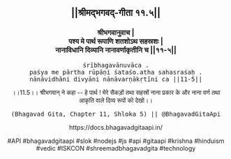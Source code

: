 <center><h2>||श्रीमद्‍भगवद्‍-गीता ११.५||</h2>
<h3>श्रीभगवानुवाच |<br/>पश्य मे पार्थ रूपाणि शतशोऽथ सहस्रशः |<br/>नानाविधानि दिव्यानि नानावर्णाकृतीनि च ||११-५||</h3>
<pre>śrībhagavānuvāca .<br/>paśya me pārtha rūpāṇi śataśo.atha sahasraśaḥ .<br/>nānāvidhāni divyāni nānāvarṇākṛtīni ca ||11-5||</pre>
<p>।।11.5।। श्रीभगवान् ने कहा -- हे पार्थ ! मेरे सैकड़ों तथा सहस्रों नाना प्रकार के और नाना वर्ण तथा आकृति वाले दिव्य रूपों को देखो।।</p>
<pre>(Bhagavad Gita, Chapter 11, Shloka 5) || @BhagavadGitaApi</pre><p>https://docs.bhagavadgitaapi.in/</p><p>#API #bhagavadgitaapi #slok #nodejs #js #api #gitaapi #krishna #hinduism #vedic #ISKCON #shreemadbhagavadgita #technology</p></center>